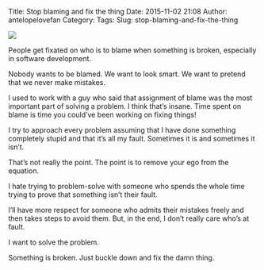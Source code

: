 Title: Stop blaming and fix the thing
Date: 2015-11-02 21:08
Author: antelopelovefan
Category: 
Tags: 
Slug: stop-blaming-and-fix-the-thing

<img src="https://cdn-images-1.medium.com/max/2000/1*Toilf7MVsa6wpZV8x04A9Q.jpeg"  />

People get fixated on who is to blame when something is broken, especially in software development.

Nobody wants to be blamed. We want to look smart. We want to pretend that we never make mistakes.

I used to work with a guy who said that assignment of blame was the most important part of solving a problem. I think that’s insane. Time spent on blame is time you could’ve been working on fixing things!

I try to approach every problem assuming that I have done something completely stupid and that it’s all my fault. Sometimes it is and sometimes it isn’t.

That’s not really the point. The point is to remove your ego from the equation.

I hate trying to problem-solve with someone who spends the whole time trying to prove that something isn’t their fault.

I’ll have more respect for someone who admits their mistakes freely and then takes steps to avoid them. But, in the end, I don’t really care who’s at fault.

I want to solve the problem.

Something is broken. Just buckle down and fix the damn thing.

